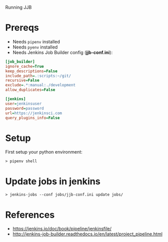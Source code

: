 Running JJB

# Prereqs

  - Needs `pipenv` installed
  - Needs `pyenv` installed
  - Needs Jenkins Job Builder config (**jjb-conf.ini**):

```ini
[job_builder]
ignore_cache=True
keep_descriptions=False
include_path=.:scripts:~/git/
recursive=False
exclude=.*:manual:./development
allow_duplicates=False

[jenkins]
user=jenkinsuser
password=password
url=https://jenkinsci.com
query_plugins_info=False
```

# Setup

First setup your python environment:

```
> pipenv shell
```

# Update jobs in jenkins

```
> jenkins-jobs --conf jobs/jjb-conf.ini update jobs/
```

# References

- https://jenkins.io/doc/book/pipeline/jenkinsfile/
- http://jenkins-job-builder.readthedocs.io/en/latest/project_pipeline.html
